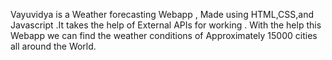 Vayuvidya is a Weather forecasting Webapp , Made using HTML,CSS,and Javascript .It takes the help of External APIs for working . With the help this Webapp we can find the weather conditions of Approximately 15000 cities all around the World.
